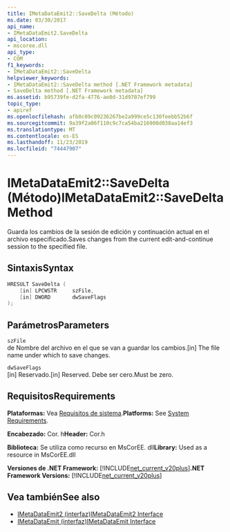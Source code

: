 ```yaml
---
title: IMetaDataEmit2::SaveDelta (Método)
ms.date: 03/30/2017
api_name:
- IMetaDataEmit2.SaveDelta
api_location:
- mscoree.dll
api_type:
- COM
f1_keywords:
- IMetaDataEmit2::SaveDelta
helpviewer_keywords:
- IMetaDataEmit2::SaveDelta method [.NET Framework metadata]
- SaveDelta method [.NET Framework metadata]
ms.assetid: b95739fe-d2fa-4776-ae0d-31d9707ef799
topic_type:
- apiref
ms.openlocfilehash: afb0c09c09236267be2a999ce5c130feebb52b6f
ms.sourcegitcommit: 9a39f2a06f110c9c7ca54ba216900d038aa14ef3
ms.translationtype: MT
ms.contentlocale: es-ES
ms.lasthandoff: 11/23/2019
ms.locfileid: "74447907"
---
```

# <a name="imetadataemit2savedelta-method"></a><span data-ttu-id="e8c28-102">IMetaDataEmit2::SaveDelta (Método)</span><span class="sxs-lookup"><span data-stu-id="e8c28-102">IMetaDataEmit2::SaveDelta Method</span></span>
<span data-ttu-id="e8c28-103">Guarda los cambios de la sesión de edición y continuación actual en el archivo especificado.</span><span class="sxs-lookup"><span data-stu-id="e8c28-103">Saves changes from the current edit-and-continue session to the specified file.</span></span>  
  
## <a name="syntax"></a><span data-ttu-id="e8c28-104">Sintaxis</span><span class="sxs-lookup"><span data-stu-id="e8c28-104">Syntax</span></span>  
  
```cpp  
HRESULT SaveDelta (  
    [in] LPCWSTR     szFile,   
    [in] DWORD       dwSaveFlags  
);  
```  
  
## <a name="parameters"></a><span data-ttu-id="e8c28-105">Parámetros</span><span class="sxs-lookup"><span data-stu-id="e8c28-105">Parameters</span></span>  
 `szFile`  
 <span data-ttu-id="e8c28-106">de Nombre del archivo en el que se van a guardar los cambios.</span><span class="sxs-lookup"><span data-stu-id="e8c28-106">[in] The file name under which to save changes.</span></span>  
  
 `dwSaveFlags`  
 <span data-ttu-id="e8c28-107">[in] Reservado.</span><span class="sxs-lookup"><span data-stu-id="e8c28-107">[in] Reserved.</span></span> <span data-ttu-id="e8c28-108">Debe ser cero.</span><span class="sxs-lookup"><span data-stu-id="e8c28-108">Must be zero.</span></span>  
  
## <a name="requirements"></a><span data-ttu-id="e8c28-109">Requisitos</span><span class="sxs-lookup"><span data-stu-id="e8c28-109">Requirements</span></span>  
 <span data-ttu-id="e8c28-110">**Plataformas:** Vea [Requisitos de sistema](../../../../docs/framework/get-started/system-requirements.md).</span><span class="sxs-lookup"><span data-stu-id="e8c28-110">**Platforms:** See [System Requirements](../../../../docs/framework/get-started/system-requirements.md).</span></span>  
  
 <span data-ttu-id="e8c28-111">**Encabezado:** Cor. h</span><span class="sxs-lookup"><span data-stu-id="e8c28-111">**Header:** Cor.h</span></span>  
  
 <span data-ttu-id="e8c28-112">**Biblioteca:** Se utiliza como recurso en MsCorEE. dll</span><span class="sxs-lookup"><span data-stu-id="e8c28-112">**Library:** Used as a resource in MsCorEE.dll</span></span>  
  
 <span data-ttu-id="e8c28-113">**Versiones de .NET Framework:** [!INCLUDE[net_current_v20plus](../../../../includes/net-current-v20plus-md.md)]</span><span class="sxs-lookup"><span data-stu-id="e8c28-113">**.NET Framework Versions:** [!INCLUDE[net_current_v20plus](../../../../includes/net-current-v20plus-md.md)]</span></span>  
  
## <a name="see-also"></a><span data-ttu-id="e8c28-114">Vea también</span><span class="sxs-lookup"><span data-stu-id="e8c28-114">See also</span></span>

- [<span data-ttu-id="e8c28-115">IMetaDataEmit2 (interfaz)</span><span class="sxs-lookup"><span data-stu-id="e8c28-115">IMetaDataEmit2 Interface</span></span>](../../../../docs/framework/unmanaged-api/metadata/imetadataemit2-interface.md)
- [<span data-ttu-id="e8c28-116">IMetaDataEmit (interfaz)</span><span class="sxs-lookup"><span data-stu-id="e8c28-116">IMetaDataEmit Interface</span></span>](../../../../docs/framework/unmanaged-api/metadata/imetadataemit-interface.md)
